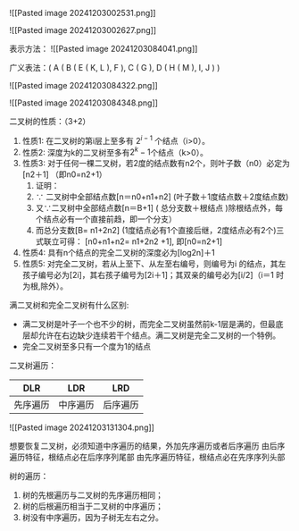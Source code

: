 ![[Pasted image 20241203002531.png]]

![[Pasted image 20241203002627.png]]

表示方法：
![[Pasted image 20241203084041.png]]

广义表法：( A ( B ( E ( K, L ), F ), C ( G ), D ( H ( M ), I, J ) ) 

![[Pasted image 20241203084322.png]]

![[Pasted image 20241203084348.png]]

二叉树的性质：（3+2）
1. 性质1: 在二叉树的第i层上至多有 $2^{i-1}$ 个结点（i>0）。
2. 性质2: 深度为k的二叉树至多有$2^{k}-1$个结点（k>0）。
3. 性质3: 对于任何一棵二叉树，若2度的结点数有n2个，则叶子数（n0）必定为[n2＋1] （即n0=n2+1）
	1. 证明：
	2. ∵ 二叉树中全部结点数[n＝n0+n1+n2] (叶子数＋1度结点数＋2度结点数)
	3. 又∵二叉树中全部结点数[n＝B+1] ( 总分支数＋根结点 )除根结点外，每个结点必有一个直接前趋，即一个分支）
	4. 而总分支数[B= n1+2n2]  (1度结点必有1个直接后继，2度结点必有2个)三式联立可得： [n0+n1+n2= n1+2n2 +1],   即[n0=n2+1]
4. 性质4: 具有n个结点的完全二叉树的深度必为[log2n]＋1
5. 性质5: 对完全二叉树，若从上至下、从左至右编号，则编号为i 的结点，其左孩子编号必为[2i]，其右孩子编号为[2i＋1]；其双亲的编号必为[i/2]（i＝1 时为根,除外）。 

满二叉树和完全二叉树有什么区别:
- 满二叉树是叶子一个也不少的树，而完全二叉树虽然前k-1层是满的，但最底层却允许在右边缺少连续若干个结点。满二叉树是完全二叉树的一个特例。
- 完全二叉树至多只有一个度为1的结点

二叉树遍历：

| DLR  | LDR  | LRD   |
| ---- | ---- | ----- |
| 先序遍历 | 中序遍历 |  后序遍历 |

![[Pasted image 20241203131304.png]]

想要恢复二叉树，必须知道中序遍历的结果，外加先序遍历或者后序遍历
由后序遍历特征，根结点必在后序序列尾部
由先序遍历特征，根结点必在先序序列头部

树的遍历：
1.  树的先根遍历与二叉树的先序遍历相同； 
2. 树的后根遍历相当于二叉树的中序遍历；
3. 树没有中序遍历，因为子树无左右之分。













